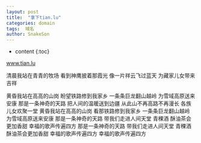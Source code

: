 ```yaml
---
layout: post
title:  "拿下tian.lu"
categories: domain
tags:  域名 
author: SnakeSon
---
```


* content
{:toc}


www.tian.lu

清晨我站在青青的牧场
看到神鹰披着那霞光
像一片祥云飞过蓝天
为藏家儿女带来吉祥

黄昏我站在高高的山岗
盼望铁路修到我家乡
一条条巨龙翻山越岭
为雪域高原送来安康
那是一条神奇的天路
把人间的温暖送到边疆
从此山不再高路不再漫长
各族儿女欢聚一堂
黄昏我站在高高的山岗
看那铁路修到我家乡
一条条巨龙翻山越岭
为雪域高原送来安康
那是一条神奇的天路
带我们走进人间天堂
青稞酒 酥油茶会更加香甜
幸福的歌声传遍四方
那是一条神奇的天路
带我们走进人间天堂
青稞酒 酥油茶会更加香甜
幸福的歌声传遍四方
幸福的歌声传遍四方
